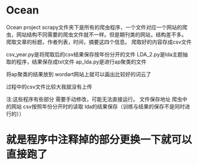 # Ocean
Ocean project
scrapy文件夹下是所有的爬虫程序，一个文件对应一个网站的爬虫，网站结构不同需要的爬虫文件就不一样。但是期刊类的网站，结构差不多。
爬取文章的标题，作者列表，时间，摘要这四个信息。
爬取好的内容存成csv文件

csv_year.py是将爬取后的csv结果保存按年份分开的文件
LDA_2.py是lda主题抽取的程序，结果保存成txt文件
ap_lda.py是进行ap聚类的文件

将ap聚类的结果放到 wordart网站上就可以画出比较好的词云了

过程中的csv文件比较大我就没有上传

注:这些程序有些部分 需要手动修改，可能无法直接运行。
文件保存地址
爬虫中的网站
csv按照年份分开时的读取
lda的结果保存（训练与结果的保存不是同时进行的））
# 就是程序中注释掉的部分更换一下就可以直接跑了

